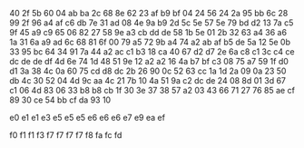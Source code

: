 40
2f  5b
60
04	ab	ba
2c
68  8e
62
23	af	b9	bf
04
24	56
24
2a	95  bb
6c
28  99
2f
96  a4	af	c6	db
7e
31  ad
08
4e  9a	b9
2d
5c  5e
57
5e	79	bd	d2
13
7a  c5
9f
45	a9	c9
65
06  82
27
58	9e	a3	cb	dd	de
58
1b	5e
01
2b	32  63
a4
36	a6
1a
31	6a	a9	ad
6c
68  81
6f
00	79	a5
72
9b	a4
74
a2	ab	af	b5	de
5a
12  5e
0b
33	95  bc
64
34  91
7a
44	a2	ac  c1
b3
18	ca
40
67  d2	d7
2e
6a  c8
c1
3c	c4	ce	dc	de	de  df
4d
6e	74
1d
48	51  9e
12
a2	a2
16
4a	b7	bf	c3
08
75  a7
59
1f	d0	d1
3a
38	4c
0a
60	75	cd	d8	dc
2b
26  90
0c
52	63	cc
1a
1d  2a
09
0a	23	50	db
4c
30	52
04
4d	9c	aa
4c
21	7b
10
4a	51	9a	c2	dc	de
24
08  8d
01
3d	67  c1
06
4d	83
06
33	b8	b8	cb
1f
30  3e
37
38	57	a2
03
43  66
71
27	76	85	ae	cf
89
30	ce
54
bb	cf	da
93
10

e0
e1	e1
e3
e5	e5	e5
e6	e6  e6
e7
e9
ea
ef

f0
f1	f1
f3
f7	f7  f7	f7
f8
fa
fc
fd
